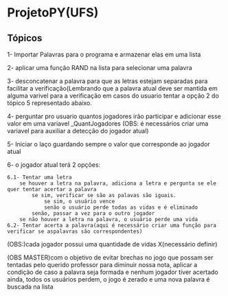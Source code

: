 # ProjetoPY(UFS)

## Tópicos

1- Importar Palavras para o programa e armazenar elas em uma lista

2- aplicar uma função RAND na lista para selecionar uma palavra

3- desconcatenar a palavra para que as letras estejam separadas para facilitar a verificação(Lembrando que a palavra atual deve ser mantida em alguma varivel para a verificação em casos do usuario tentar a opção 2 do tópico 5 representado abaixo.

4- perguntar pro usuario quantos jogadores irão participar e adicionar esse valor em uma variavel _QuantJogadores
(OBS: é necessários criar uma variavel para auxiliar a detecção do jogador atual)

5- Iniciar o laço guardando sempre o valor que corresponde ao jogador atual

6- o jogador atual terá 2 opções:
	
	6.1- Tentar uma letra
		se houver a letra na palavra, adiciona a letra e pergunta se ele quer tentar acertar a palavra
			se sim, verificar se são as palavas são iguais.
				se sim, o usuário vence
				senão o usuário perde todas as vidas e é eliminado
			senão, passar a vez para o outro jogador
		se não houver a letra na palavra, o usuário perde uma vida
	6.2- Tentar acerta a palavra(aqui é necessário criar uma função para verificar se aspalavras são correspondentes)

(OBS:)cada jogador possui uma quantidade de vidas X(necessário definir)

(OBS MASTER)com o objetivo de evitar brechas no jogo que possam ser tentadas pelo querido professor para diminuir nossa nota, aplicar a condição de caso a palavra seja formada e nenhum jogador tiver acertado ainda, todos os usuários perdem, o jogo é zerado e uma nova palavra é buscada na lista
